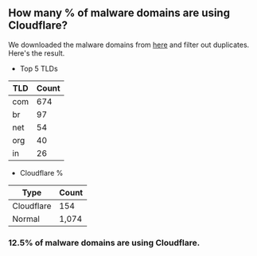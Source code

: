 ## How many % of malware domains are using Cloudflare?


We downloaded the malware domains from [here](https://urlhaus.abuse.ch) and filter out duplicates.
Here's the result.


[//]: # (start replacement)


- Top 5 TLDs

| TLD | Count |
| --- | --- |
| com | 674 |
| br | 97 |
| net | 54 |
| org | 40 |
| in | 26 |


- Cloudflare %

| Type | Count |
| --- | --- |
| Cloudflare | 154 |
| Normal | 1,074 |


### 12.5% of malware domains are using Cloudflare.